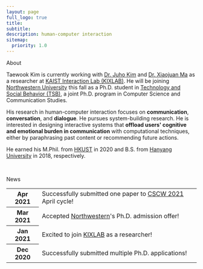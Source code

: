 ```yaml
---
layout: page
full_logo: true
title: 
subtitle: 
description: human-computer interaction
sitemap:
  priority: 1.0
---
```

<p id="describe-text">About</p>
Taewook Kim is currently working with <a href="https://juhokim.com/index.html" target="_blank">Dr. Juho Kim</a> and <a href="https://www.cse.ust.hk/~mxj/" target="_blank">Dr. Xiaojuan Ma</a> as a researcher at <a href="https://www.kixlab.org/" target="_blank">KAIST Interaction Lab (KIXLAB)</a>. He will be joining <a href="https://northwestern.edu/" target="_blank">Northwestern University</a> this fall as a Ph.D. student in <a href="https://tsb.northwestern.edu/" target="_blank">Technology and Social Behavior (TSB)</a>, a joint Ph.D. program in Computer Science and Communication Studies.<br>

His research in human-computer interaction focuses on <b>communication</b>, <b>conversation</b>, and <b>dialogue</b>. He pursues system-building research. He is interested in designing interactive systems that <b>offload users' cognitive and emotional burden in communication</b> with computational techniques, either by paraphrasing past content or recommending future actions.<br>

He earned his M.Phil. from <a href="https://hkust.edu.hk/home" target="_blank">HKUST</a> in 2020 and B.S. from <a href="https://www.hanyang.ac.kr/web/eng" target="_blank">Hanyang University</a> in 2018, respectively.

<br>
<div class="news">
	<p id="describe-text">News</p>
	<div class="table-responsive">
		<table class="table table-sm table-borderless">
			<tbody>
			<tr>
				<th scope="row">Apr 2021</th>
				<td>Successfully submitted one paper to <a href="https://cscw.acm.org/2021/" target="_blank">CSCW 2021</a> April cycle!</td>
			</tr>
			<tr>
				<th scope="row">Mar 2021</th>
				<td>Accepted <a href="https://northwestern.edu/" target="_blank">Northwestern</a>'s Ph.D. admission offer!</td>
			</tr>
			<tr>
				<th scope="row">Jan 2021</th>
				<td>Excited to join <a href="https://www.kixlab.org/" target="_blank">KIXLAB</a> as a researcher!</td>
			</tr>
			<tr>
				<th scope="row">Dec 2020</th>
				<td>Successfully submitted multiple Ph.D. applications!</td>
			</tr>
			</tbody>
		</table>
	</div>
</div>
